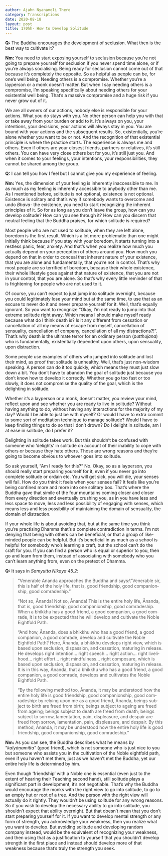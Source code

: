 ```yaml
---
author: Ajahn Nyanamoli Thero
category: Transcriptions
date: 2020-08-18
layout: post
title: 170hh- How to Develop Solitude
---
```


**Q:** The Buddha encourages the development of seclusion. What then is
the best way to cultivate it?

**Nm:** You need to start exposing yourself to seclusion because you’re
not going to prepare yourself for seclusion if you never spend time
alone, or if you’re always socialising. Being ready for seclusion cannot
come out of that because it’s completely the opposite. So as helpful as
people can be, for one’s well being. Needing others is a compromise.
Whether you’re a layperson or a monk doesn’t matter. But when I say
needing others is a compromise, I’m speaking specifically about needing
others for your existential well being. That’s a massive compromise and
a huge risk if you never grow out of it.

We are all owners of our actions, nobody else is responsible for your
actions. What you do stays with you. No other person can help you with
that or take away from your burden or add to it. It’s always on you,
your intentions, your decisions, your actions will always stay in you.
You are bound with your actions and the subsequent results. So,
existentially, you’re alone whether you want to be or not. And the
recognition of that existential principle is where the practice starts.
The experience is always me and others. Even if others are your closest
friends, partners or relatives, it’s still others. You can have very
close others but for you, it’s still just you. And when it comes to your
feelings, your intentions, your responsibilities, they cannot be shared
among the group.

**Q:** I can tell you how I feel but I cannot give you my experience of
feeling.

**Nm:** Yes, the dimension of your feeling is inherently inaccessible to
me. In as much as my feeling is inherently accessible to anybody other
than me. As I mentioned before, solitude is not optional, existence is
not optional. Existence is solitary and that’s why if somebody wants to
overcome and undo <span lang="pi">*Bhava*</span>- the existence, you
need to start recognizing the inherent principles of it. So for as long
as you don’t leave the group, how can you develop solitude? How can you
see through it? How can you discern that neutral feeling that the Buddha
praises, for which solitude is required?

Most people who are not used to solitude, when they are left alone,
boredom is the first result. Which is a lot more problematic than one
might initially think because if you stay with your boredom, it starts
turning into a restless panic, fear, anxiety. And that’s when you
realize how much you actually depend on your perception of others around
you. How much you depend on that in order to conceal that inherent
nature of your existence, that you are alone and fundamentally, that
you’re not in control. That’s why most people are so terrified of
boredom, because their whole existence, their whole lifestyle goes
against that nature of existence, that you are not in your control, that
you are alone. So that’s why every little reminder of that is
frightening for people who are not used to it.

Of course, you can’t expect to just jump into solitude overnight,
because you could legitimately lose your mind but at the same time, to
use that as an excuse to never do it and never prepare yourself for it.
Well, that’s equally ignorant. So you want to recognize “Okay, I’m not
ready to jump into that extreme solitude right away. Which means I
should make myself ready because what do I think death is? Is it any
different from cessation or cancellation of all my means of escape from
myself, cancellation of sensuality, cancellation of company,
cancellation of all my distractions?!”. That’s why death is the ultimate
terror for an ordinary person (<span lang="pi">*putthujana*</span>) who
is fundamentally, existentially dependent upon others, upon sensuality,
upon distraction.

Some people use examples of others who jumped into solitude and lost
their mind, as proof that solitude is unhealthy. Well, that’s just
non-wisdom speaking. A person can do it too quickly, which means they
must just slow down a bit. You don’t have to abandon the goal of
solitude just because you don’t know how to develop it correctly.
Whether you go too fast or too slowly, it does not compromise the
quality of the goal, which is the delighting in solitude.

Whether it’s a layperson or a monk, doesn’t matter, you review your
mind, reflect upon and see whether you are ready to live in solitude?
Without having anything to do, without having any interactions for the
majority of my day? Would I be able to just be with myself? Or would I
have to extra commit to some sort of meditation technique to manage
solitude? Would I have to keep finding things to do so that I don’t
drown? Do I delight in solitude, am I at ease in solitude, do I prefer
it?

Delighting in solitude takes work. But this shouldn’t be confused with
someone who ‘delights’ in solitude on account of their inability to cope
with others or because they hate others. Those are wrong reasons and
they’re going to become obvious to whoever goes into solitude.

So ask yourself, “Am I ready for this?” No. Okay, so as a layperson, you
should really start preparing yourself for it, even if you never go into
complete solitude or ordain etc. You will get sick, you will die, your
senses will fail. How do you think it feels when your senses fail? It
feels like you’re being confined more and more into one solitary box.
That’s where the Buddha gave that simile of the four mountains coming
closer and closer from every direction and eventually crushing you, as
in you have less and less space to move, less and less possibility of
engaging with senses, which means less and less possibility of
maintaining the domain of sensuality, the domain of distraction.

If your whole life is about avoiding that, but at the same time you
think you’re practising Dhamma that’s a complete contradiction in terms.
I’m not denying that being with others can be beneficial, or that a
group of like-minded people can be helpful. But it’s beneficial in as
much as a school is helpful for somebody who’s learning a craft, but the
school can’t do the craft for you. If you can find a person who is equal
or superior to you, then go and learn from them, instead of associating
with somebody who you can’t learn anything from, even on the pretext of
Dhamma.

**Q:** It says in <cite>Samyutta Nikaya 45.2</cite>:

<div lang="en">

> “Venerable Ananda approaches the Buddha and says:\\”Venerable sir,
> this is half of the holy life, that is, good friendship, good
> companionship, good comradeship.”
>
> “Not so, Ānanda! Not so, Ānanda! This is the entire holy life, Ānanda,
> that is, good friendship, good companionship, good comradeship. When a
> bhikkhu has a good friend, a good companion, a good comrade, it is to
> be expected that he will develop and cultivate the Noble Eightfold
> Path.
>
> “And how, Ānanda, does a bhikkhu who has a good friend, a good
> companion, a good comrade, develop and cultivate the Noble Eightfold
> Path? Here, Ānanda, a bhikkhu develops right view, which is based upon
> seclusion, dispassion, and cessation, maturing in release. He develops
> right intention… right speech… right action… right livelihood… right
> effort… right mindfulness… right composure, which is based upon
> seclusion, dispassion, and cessation, maturing in release. It is in
> this way, Ānanda, that a bhikkhu who has a good friend, a good
> companion, a good comrade, develops and cultivates the Noble Eightfold
> Path.
>
> “By the following method too, Ānanda, it may be understood how the
> entire holy life is good friendship, good companionship, good
> comradeship: by relying upon me as a good friend, Ānanda, beings
> subject to birth are freed from birth; beings subject to ageing are
> freed from ageing; beings subject to death are freed from death;
> beings subject to sorrow, lamentation, pain, displeasure, and despair
> are freed from sorrow, lamentation, pain, displeasure, and despair. By
> this method, Ānanda, it may be understood how the entire holy life is
> good friendship, good companionship, good comradeship.”

</div>

**Nm:** As you can see, the Buddha describes what he means by
“<span lang="pi">*kalyāṇamitta*</span>” (good friend), which is not
someone who is just nice to you but someone who assists you in the
cultivation of the Noble eightfold path, even if you haven’t met them,
just as we haven’t met the Buddha, yet our entire holy life is
determined by him.

Even though ‘friendship’ with a Noble one is essential (even just to the
extent of hearing their Teaching second hand), still solitude plays a
significant part in development, it’s not negotiable. That’s why the
Buddha would encourage the monks with the right view to go into
solitude, to go to an empty hut or root of a tree. And the person with
the right view will actually do it rightly. They wouldn’t be using
solitude for any wrong reasons. So if you wish to develop the necessary
ability to go into solitude, you shouldn’t expect that ability
overnight. But that doesn’t mean that you don’t start preparing yourself
for it. If you want to develop mental strength or any form of strength,
you acknowledge your weakness, then you realize what you want to
develop. But avoiding solitude and developing random company instead,
would be the equivalent of recognizing your weakness, and then using
that as a justification to yourself that you shouldn’t develop strength
in the first place and instead should develop more of that weakness
because that’s truly the strength you seek.
